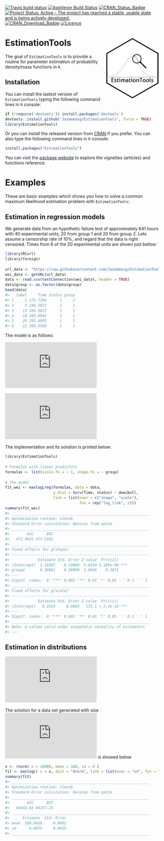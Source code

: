 
<!-- README.md is generated from README.Rmd. Please edit that file -->

[![Travis build
status](https://travis-ci.org/Jaimemosg/EstimationTools.svg?branch=master)](https://travis-ci.org/Jaimemosg/EstimationTools)
[![AppVeyor Build
Status](https://ci.appveyor.com/api/projects/status/github/Jaimemosg/EstimationTools?branch=master&svg=true)](https://ci.appveyor.com/project/Jaimemosg/EstimationTools)
[![CRAN\_Status\_Badge](http://www.r-pkg.org/badges/version-ago/EstimationTools)](https://cran.r-project.org/package=EstimationTools)
[![Project Status: Active – The project has reached a stable, usable
state and is being actively
developed.](https://www.repostatus.org/badges/latest/active.svg)](https://www.repostatus.org/#active)
[![CRAN\_Download\_Badge](http://cranlogs.r-pkg.org/badges/EstimationTools)](https://cran.r-project.org/package=EstimationTools)
[![Licence](https://img.shields.io/badge/licence-GPL--3-blue.svg)](https://www.gnu.org/licenses/gpl-3.0.en.html)
<!-- [![Dependencies](https://tinyverse.netlify.com/badge/EstimationTools)](https://cran.r-project.org/package=EstimationTools) -->

# EstimationTools <img src="man/figure/ETLogo.png" align="right" height="200" align="right"/>

<!-- badges: start -->

<!-- badges: end -->

The goal of `EstimationTools` is to provide a routine for parameter
estimation of probability density/mass functions in `R`.

## Installation

You can install the lastest version of `EstimationTools` typing the
following command lines in `R` console:

``` r
if (!require('devtools')) install.packages('devtools')
devtools::install_github('Jaimemosg/EstimationTools', force = TRUE)
library(EstimationTools)
```

Or you can install the released version from
[CRAN](https://cran.r-project.org/package=EstimationTools) if you
prefer. You can also type the following command lines in `R` console:

``` r
install.packages("EstimationTools")
```

You can visit the [package
website](https://Jaimemosg.github.io/EstimationTools/) to explore the
vignettes (articles) and functions reference.

# Examples

These are basic examples which shows you how to solve a common maximum
likelihood estimation problem with `EstimationTools`:

## Estimation in regression models

<!-- The data is from [NIST](https://www.itl.nist.gov/div898/handbook/apr/section2/apr221.htm#Example). They generated  20 random Weibull failure times with a parameter `shape=1.5` and `scale=500`. The test time is 500 hours, 10 of these failure times are right censored. The observed times are, to the nearest hour: 54, 187, 216, 240, 244, 335, 361, 373, 375, and 386. -->

We generate data from an hypothetic failure test of approximately 641
hours with 40 experimental units, 20 from group 1 and 20 from group 2.
Lets assume a censorship rate of 10%, and regard that the data is right
censored. Times from 6 of the 20 experimental units are shown just
bellow:

``` r
library(RCurl)
library(foreign)

url_data <- "https://raw.githubusercontent.com/Jaimemosg/EstimationTools/master/extra/sim_wei.csv"
wei_data <- getURL(url_data)
data <- read.csv(textConnection(wei_data), header = TRUE)
data$group <- as.factor(data$group)
head(data)
#>   label     Time status group
#> 1     2 172.7296      1     2
#> 2     5 198.5872      1     1
#> 3    13 284.9617      1     1
#> 4    18 289.8941      1     1
#> 5    20 293.4005      1     1
#> 6    15 303.5566      1     1
```

The model is as follows:

  
![
f(t|\\alpha, k) = \\frac{\\alpha}{k}
\\left(\\frac{t}{k}\\right)^{\\alpha-1}
\\exp\\left\[-\\left(\\frac{t}{k}\\right)^{\\alpha}\\right\]
](https://latex.codecogs.com/png.latex?%0Af%28t%7C%5Calpha%2C%20k%29%20%3D%20%5Cfrac%7B%5Calpha%7D%7Bk%7D%20%5Cleft%28%5Cfrac%7Bt%7D%7Bk%7D%5Cright%29%5E%7B%5Calpha-1%7D%20%5Cexp%5Cleft%5B-%5Cleft%28%5Cfrac%7Bt%7D%7Bk%7D%5Cright%29%5E%7B%5Calpha%7D%5Cright%5D%0A
"
f(t|\\alpha, k) = \\frac{\\alpha}{k} \\left(\\frac{t}{k}\\right)^{\\alpha-1} \\exp\\left[-\\left(\\frac{t}{k}\\right)^{\\alpha}\\right]
")  

  
![
\\begin{aligned}
T &\\stackrel{\\text{iid.}}{\\sim} WEI(\\alpha,\\: k), \\\\
\\log(\\alpha) &= 1.2 + 0.1 \\times group \\quad (\\verb|shape|),\\\\
k &= 500 \\quad (\\verb|scale|).
\\end{aligned}
](https://latex.codecogs.com/png.latex?%0A%5Cbegin%7Baligned%7D%0AT%20%26%5Cstackrel%7B%5Ctext%7Biid.%7D%7D%7B%5Csim%7D%20WEI%28%5Calpha%2C%5C%3A%20k%29%2C%20%5C%5C%0A%5Clog%28%5Calpha%29%20%26%3D%201.2%20%2B%200.1%20%5Ctimes%20group%20%5Cquad%20%20%28%5Cverb%7Cshape%7C%29%2C%5C%5C%0Ak%20%26%3D%20500%20%5Cquad%20%28%5Cverb%7Cscale%7C%29.%0A%5Cend%7Baligned%7D%0A
"
\\begin{aligned}
T &\\stackrel{\\text{iid.}}{\\sim} WEI(\\alpha,\\: k), \\\\
\\log(\\alpha) &= 1.2 + 0.1 \\times group \\quad  (\\verb|shape|),\\\\
k &= 500 \\quad (\\verb|scale|).
\\end{aligned}
")  

The implementation and its solution is printed below:

``` r
library(EstimationTools)

# Formulas with linear predictors
formulas <- list(scale.fo = ~ 1, shape.fo = ~ group)

# The model
fit_wei <- maxlogLreg(formulas, data = data,
                      y_dist = Surv(Time, status) ~ dweibull,
                      link = list(over = c("shape", "scale"),
                                  fun = rep("log_link", 2)))
summary(fit_wei)
#> _______________________________________________________________
#> Optimization routine: nlminb 
#> Standard Error calculation: Hessian from optim 
#> _______________________________________________________________
#>        AIC      BIC
#>   472.4435 477.5101
#> _______________________________________________________________
#> Fixed effects for g(shape) 
#> ---------------------------------------------------------------
#>             Estimate Std. Error Z value  Pr(>|z|)    
#> (Intercept)  1.16587    0.19960  5.8410 5.189e-09 ***
#> group2       0.30861    0.28990  1.0645    0.2871    
#> ---
#> Signif. codes:  0 '***' 0.001 '**' 0.01 '*' 0.05 '.' 0.1 ' ' 1
#> _______________________________________________________________
#> Fixed effects for g(scale) 
#> ---------------------------------------------------------------
#>             Estimate Std. Error Z value  Pr(>|z|)    
#> (Intercept)   6.2553     0.0463   135.1 < 2.2e-16 ***
#> ---
#> Signif. codes:  0 '***' 0.001 '**' 0.01 '*' 0.05 '.' 0.1 ' ' 1
#> _______________________________________________________________
#> Note: p-values valid under asymptotic normality of estimators 
#> ---
```

## Estimation in distributions

  
![
\\begin{aligned} 
X &\\sim N(\\mu, \\:\\sigma^2), \\\\
\\mu &= 160 \\quad (\\verb|mean|), \\\\
\\sigma &= 6 \\quad (\\verb|sd|).
\\end{aligned}
](https://latex.codecogs.com/png.latex?%0A%5Cbegin%7Baligned%7D%20%0AX%20%26%5Csim%20N%28%5Cmu%2C%20%5C%3A%5Csigma%5E2%29%2C%20%5C%5C%0A%5Cmu%20%26%3D%20160%20%5Cquad%20%28%5Cverb%7Cmean%7C%29%2C%20%5C%5C%0A%5Csigma%20%26%3D%206%20%5Cquad%20%28%5Cverb%7Csd%7C%29.%0A%5Cend%7Baligned%7D%0A
"
\\begin{aligned} 
X &\\sim N(\\mu, \\:\\sigma^2), \\\\
\\mu &= 160 \\quad (\\verb|mean|), \\\\
\\sigma &= 6 \\quad (\\verb|sd|).
\\end{aligned}
")  

The solution for a data set generated with size
![n=10000](https://latex.codecogs.com/png.latex?n%3D10000 "n=10000") is
showed below

``` r
x <- rnorm( n = 10000, mean = 160, sd = 6 )
fit <- maxlogL( x = x, dist = "dnorm", link = list(over = "sd", fun = "log_link") )
summary(fit)
#> _______________________________________________________________
#> Optimization routine: nlminb 
#> Standard Error calculation: Hessian from optim 
#> _______________________________________________________________
#>        AIC      BIC
#>   64242.83 64257.25
#> _______________________________________________________________
#>      Estimate  Std. Error
#> mean  160.0410     0.0601
#> sd      6.0075     0.0425
#> _______________________________________________________________
```
